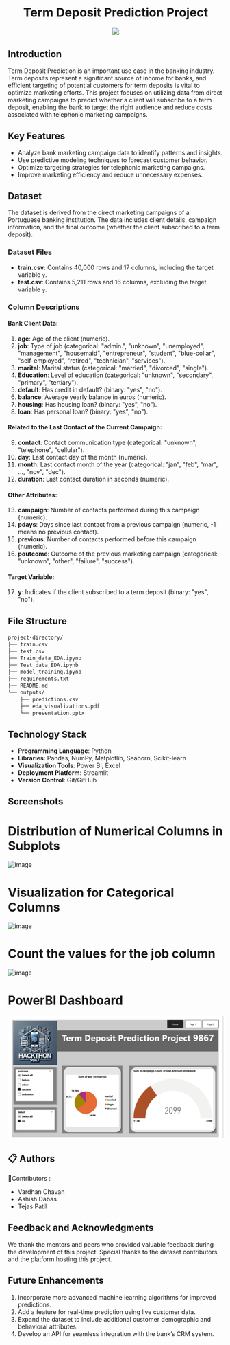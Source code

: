 <h1 align="center"> Term Deposit Prediction Project</h1>

<div align="center">
 <img src="https://github.com/user-attachments/assets/2c7165fd-2e40-499d-bbec-c3f134f170e9" width="300">

</div>

## Introduction

Term Deposit Prediction is an important use case in the banking industry. Term deposits represent a significant source of income for banks, and efficient targeting of potential customers for term deposits is vital to optimize marketing efforts. This project focuses on utilizing data from direct marketing campaigns to predict whether a client will subscribe to a term deposit, enabling the bank to target the right audience and reduce costs associated with telephonic marketing campaigns.

## Key Features

- Analyze bank marketing campaign data to identify patterns and insights.
- Use predictive modeling techniques to forecast customer behavior.
- Optimize targeting strategies for telephonic marketing campaigns.
- Improve marketing efficiency and reduce unnecessary expenses.

## Dataset

The dataset is derived from the direct marketing campaigns of a Portuguese banking institution. The data includes client details, campaign information, and the final outcome (whether the client subscribed to a term deposit).

### **Dataset Files**

- **train.csv**: Contains 40,000 rows and 17 columns, including the target variable `y`.
- **test.csv**: Contains 5,211 rows and 16 columns, excluding the target variable `y`.

### **Column Descriptions**

#### **Bank Client Data:**
1. **age**: Age of the client (numeric).
2. **job**: Type of job (categorical: "admin.", "unknown", "unemployed", "management", "housemaid", "entrepreneur", "student", "blue-collar", "self-employed", "retired", "technician", "services").
3. **marital**: Marital status (categorical: "married", "divorced", "single").
4. **Education**: Level of education (categorical: "unknown", "secondary", "primary", "tertiary").
5. **default**: Has credit in default? (binary: "yes", "no").
6. **balance**: Average yearly balance in euros (numeric).
7. **housing**: Has housing loan? (binary: "yes", "no").
8. **loan**: Has personal loan? (binary: "yes", "no").

#### **Related to the Last Contact of the Current Campaign:**
9. **contact**: Contact communication type (categorical: "unknown", "telephone", "cellular").
10. **day**: Last contact day of the month (numeric).
11. **month**: Last contact month of the year (categorical: "jan", "feb", "mar", ..., "nov", "dec").
12. **duration**: Last contact duration in seconds (numeric).

#### **Other Attributes:**
13. **campaign**: Number of contacts performed during this campaign (numeric).
14. **pdays**: Days since last contact from a previous campaign (numeric, -1 means no previous contact).
15. **previous**: Number of contacts performed before this campaign (numeric).
16. **poutcome**: Outcome of the previous marketing campaign (categorical: "unknown", "other", "failure", "success").

#### **Target Variable:**
17. **y**: Indicates if the client subscribed to a term deposit (binary: "yes", "no").

## File Structure

```
project-directory/
├── train.csv
├── test.csv
├── Train_data_EDA.ipynb
├── Test_data_EDA.ipynb
├── model_training.ipynb
├── requirements.txt
├── README.md
└── outputs/
    ├── predictions.csv
    ├── eda_visualizations.pdf
    └── presentation.pptx
```

## Technology Stack

- **Programming Language**: Python
- **Libraries**: Pandas, NumPy, Matplotlib, Seaborn, Scikit-learn
- **Visualization Tools**: Power BI, Excel
- **Deployment Platform**: Streamlit
- **Version Control**: Git/GitHub

## Screenshots
# Distribution of Numerical Columns in Subplots
![image](https://github.com/user-attachments/assets/c60285af-ea5a-440a-b2b2-2d2b3c2993e8)
# Visualization for Categorical Columns
![image](https://github.com/user-attachments/assets/a04ba202-805e-4950-bd0e-1bba7b0c0a3c)
# Count the values for the job column
![image](https://github.com/user-attachments/assets/2927128a-cfe6-4c1d-b1d6-1344f8a33d0a)
# PowerBI Dashboard
![image](https://github.com/vardhanchavan156/9867/blob/d843e73f1036d0b8a7d2d9785244dfc6680769f2/Power%20BI%20Dashboard.png)

## 📋 Authors
👷Contributors :
- Vardhan Chavan
- Ashish Dabas
- Tejas Patil


## Feedback and Acknowledgments

We thank the mentors and peers who provided valuable feedback during the development of this project. Special thanks to the dataset contributors and the platform hosting this project.

## Future Enhancements

1. Incorporate more advanced machine learning algorithms for improved predictions.
2. Add a feature for real-time prediction using live customer data.
3. Expand the dataset to include additional customer demographic and behavioral attributes.
4. Develop an API for seamless integration with the bank’s CRM system.

